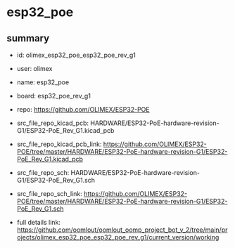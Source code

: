 # esp32_poe
 
## summary 
* id: olimex_esp32_poe_esp32_poe_rev_g1
* user: olimex
* name: esp32_poe
* board: esp32_poe_rev_g1
* repo: https://github.com/OLIMEX/ESP32-POE
* src_file_repo_kicad_pcb: HARDWARE/ESP32-PoE-hardware-revision-G1/ESP32-PoE_Rev_G1.kicad_pcb
* src_file_repo_kicad_pcb_link: https://github.com/OLIMEX/ESP32-POE/tree/master/HARDWARE/ESP32-PoE-hardware-revision-G1/ESP32-PoE_Rev_G1.kicad_pcb


* src_file_repo_sch: HARDWARE/ESP32-PoE-hardware-revision-G1/ESP32-PoE_Rev_G1.sch
* src_file_repo_sch_link: https://github.com/OLIMEX/ESP32-POE/tree/master/HARDWARE/ESP32-PoE-hardware-revision-G1/ESP32-PoE_Rev_G1.sch
* full details link: https://github.com/oomlout/oomlout_oomp_project_bot_v_2/tree/main/projects/olimex_esp32_poe_esp32_poe_rev_g1/current_version/working  







